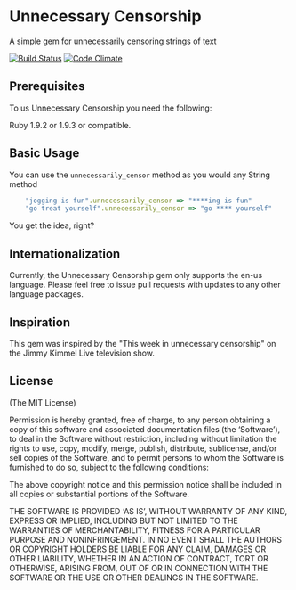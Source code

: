 # Unnecessary Censorship

A simple gem for unnecessarily censoring strings of text

[![Build Status](https://travis-ci.org/JDStraughan/unnecessary-censorship.png)](https://travis-ci.org/#!/JDStraughan/unnecessary-censorship) 
[![Code Climate](https://codeclimate.com/badge.png)](https://codeclimate.com/github/JDStraughan/unnecessary-censorship)

## Prerequisites

To us Unnecessary Censorship you need the following:

Ruby 1.9.2 or 1.9.3 or compatible.

## Basic Usage

You can use the `unnecessarily_censor` method as you would any String method

```ruby
    "jogging is fun".unnecessarily_censor => "****ing is fun"
    "go treat yourself".unnecessarily_censor => "go **** yourself"
```

You get the idea, right?

## Internationalization

Currently, the Unnecessary Censorship gem only supports the en-us language.  Please feel free to issue pull requests with updates to any other language packages.

## Inspiration

This gem was inspired by the "This week in unnecessary censorship" on the Jimmy Kimmel Live television show.

## License

(The MIT License)

Permission is hereby granted, free of charge, to any person obtaining a copy of this software and associated documentation files (the ‘Software’), to deal in the Software without restriction, including without limitation the rights to use, copy, modify, merge, publish, distribute, sublicense, and/or sell copies of the Software, and to permit persons to whom the Software is furnished to do so, subject to the following conditions:

The above copyright notice and this permission notice shall be included in all copies or substantial portions of the Software.

THE SOFTWARE IS PROVIDED ‘AS IS’, WITHOUT WARRANTY OF ANY KIND, EXPRESS OR IMPLIED, INCLUDING BUT NOT LIMITED TO THE WARRANTIES OF MERCHANTABILITY, FITNESS FOR A PARTICULAR PURPOSE AND NONINFRINGEMENT. IN NO EVENT SHALL THE AUTHORS OR COPYRIGHT HOLDERS BE LIABLE FOR ANY CLAIM, DAMAGES OR OTHER LIABILITY, WHETHER IN AN ACTION OF CONTRACT, TORT OR OTHERWISE, ARISING FROM, OUT OF OR IN CONNECTION WITH THE SOFTWARE OR THE USE OR OTHER DEALINGS IN THE SOFTWARE.